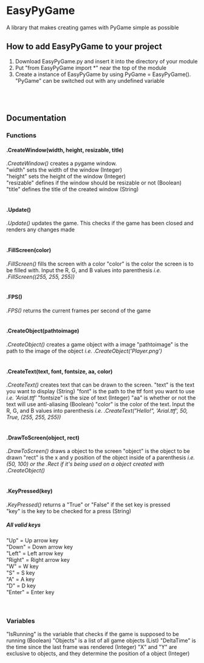 # EasyPyGame
A library that makes creating games with PyGame simple as possible

## How to add EasyPyGame to your project
1. Download EasyPyGame.py and insert it into the directory of your module
2. Put "from EasyPyGame import *" near the top of the module
3. Create a instance of EasyPyGame by using PyGame = EasyPyGame(). "PyGame" can be switched out with any undefined variable
<br/>
<br/>

## Documentation
### Functions
#### .CreateWindow(width, height, resizable, title)
_.CreateWindow()_ creates a pygame window.
<br/>
"width" sets the width of the window (Integer)
<br/>
"height" sets the height of the window (Integer)
<br/>
"resizable" defines if the window should be resizable or not (Boolean)
<br/>
"title" defines the title of the created window (String)
<br/>
<br/>

#### .Update()
_.Update()_ updates the game. This checks if the game has been closed and renders any changes made
<br/>
<br/>

#### .FillScreen(color)
_.FillScreen()_ fills the screen with a color
"color" is the color the screen is to be filled with. Input the R, G, and B values into parenthesis _i.e. .FillScreen((255, 255, 255))_
<br/>
<br/>

#### .FPS()
_.FPS()_ returns the current frames per second of the game
<br/>
<br/>

#### .CreateObject(pathtoimage)
_.CreateObject()_ creates a game object with a image
"pathtoimage" is the path to the image of the object _i.e. .CreateObject('Player.png')_
<br/>
<br/>

#### .CreateText(text, font, fontsize, aa, color)
_.CreateText()_ creates text that can be drawn to the screen.
"text" is the text you want to display (String)
"font" is the path to the ttf font you want to use _i.e. 'Arial.ttf'_
"fontsize" is the size of text (Integer)
"aa" is whether or not the text will use anti-aliasing (Boolean)
"color" is the color of the text. Input the R, G, and B values into parenthesis _i.e. .CreateText("Hello!", 'Arial.ttf', 50, True, (255, 255, 255))_
<br/>
<br/>

#### .DrawToScreen(object, rect)
_.DrawToScreen()_ draws a object to the screen
"object" is the object to be drawn
"rect" is the x and y position of the object inside of a parenthesis _i.e. (50, 100) or the .Rect if it's being used on a object created with .CreateObject()_
<br/>
<br/>

#### .KeyPressed(key)
_.KeyPressed()_ returns a "True" or "False" if the set key is pressed
<br/>
"key" is the key to be checked for a press (String)
<br/>

##### All valid keys
"Up" = Up arrow key
<br/>
"Down" = Down arrow key
<br/>
"Left" = Left arrow key
<br/>
"Right" = Right arrow key
<br/>
"W" = W key
<br/>
"S" = S key
<br/>
"A" = A key
<br/>
"D" = D key
<br/>
"Enter" = Enter key
<br/>
<br/>
<br/>

### Variables
"IsRunning" is the variable that checks if the game is supposed to be running (Boolean)
"Objects" is a list of all game objects (List)
"DeltaTime" is the time since the last frame was rendered (Integer)
"X" and "Y" are exclusive to objects, and they determine the position of a object (Integer)
